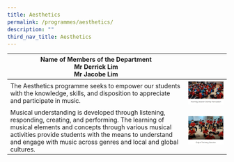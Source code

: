 ```yaml
---
title: Aesthetics
permalink: /programmes/aesthetics/
description: ""
third_nav_title: Aesthetics
---
```

|Name of Members of the Department <br> Mr Derrick Lim <br> Mr Jacobe Lim |  |
|-- |-- | 
|The Aesthetics programme seeks to empower our students with the knowledge, skills, and disposition to appreciate and participate in music.| ![](/images/aesthetics1.jpg)|
|Musical understanding is developed through listening, responding, creating, and performing. The learning of musical elements and concepts through various musical activities provide students with the means to understand and engage with music across genres and local and global cultures.|![](/images/aesthetics2.jpg)|